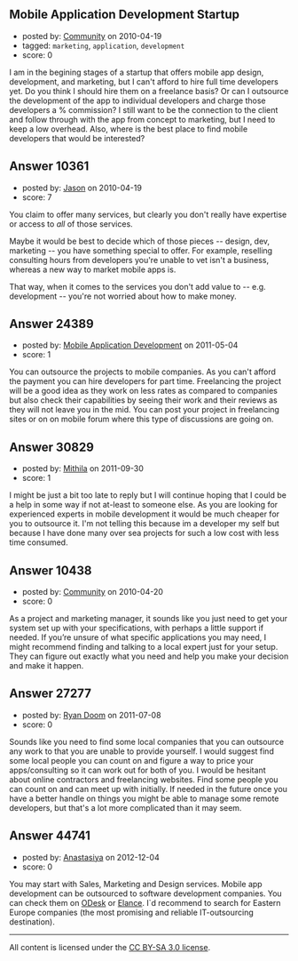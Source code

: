 ## Mobile Application Development Startup

- posted by: [Community](https://stackexchange.com/users/-1/-1-community) on 2010-04-19
- tagged: `marketing`, `application`, `development`
- score: 0

I am in the begining stages of a startup that offers mobile app design, development, and marketing, but I can't afford to hire full time developers yet. Do you think I should hire them on a freelance basis? Or can I outsource the development of the app to individual developers and charge those developers a % commission? I still want to be the connection to the client and follow through with the app from concept to marketing, but I need to keep a low overhead. Also, where is the best place to find mobile developers that would be interested?


## Answer 10361

- posted by: [Jason](https://stackexchange.com/users/-1/2-jason) on 2010-04-19
- score: 7

You claim to offer many services, but clearly you don't really have expertise or access to *all* of those services.

Maybe it would be best to decide which of those pieces -- design, dev, marketing -- you have something special to offer.  For example, reselling consulting hours from developers you're unable to vet isn't a business, whereas a new way to market mobile apps is.

That way, when it comes to the services you don't add value to -- e.g. development -- you're not worried about how to make money.


## Answer 24389

- posted by: [Mobile Application Development](https://stackexchange.com/users/-1/10210-mobile-application-development) on 2011-05-04
- score: 1

You can outsource the projects to mobile companies. As you can't afford the payment you can hire developers for part time. Freelancing the project will be a good idea as they work on less rates as compared to companies but also check their capabilities by seeing their work and their reviews as they will not leave you in the mid. You can post your project in freelancing sites or on on mobile forum where this type of discussions are going on.


## Answer 30829

- posted by: [Mithila](https://stackexchange.com/users/-1/13606-mithila) on 2011-09-30
- score: 1

I might be just a bit too late to reply but I will continue hoping that I could be a help in some way if not at-least to someone else. As you are looking for experienced experts in mobile development it would be much cheaper for you to outsource it. I'm not telling this because im a developer my self but because I have done many over sea projects for such a low cost with less time consumed.



## Answer 10438

- posted by: [Community](https://stackexchange.com/users/-1/-1-community) on 2010-04-20
- score: 0

As a project and marketing manager, it sounds like you just need to get your system set up with your specifications, with perhaps a little support if needed.  If you’re unsure of what specific applications you may need, I might recommend finding and talking to a local expert just for your setup.  They can figure out exactly what you need and help you make your decision and make it happen.



## Answer 27277

- posted by: [Ryan Doom](https://stackexchange.com/users/-1/5655-ryan-doom) on 2011-07-08
- score: 0

Sounds like you need to find some local companies that you can outsource any work to that you are unable to provide yourself. I would suggest find some local people you can count on and figure a way to price your apps/consulting so it can work out for both of you.  I would be hesitant about online contractors and freelancing websites.  Find some people you can count on and can meet up with initially.  If needed in the future once you have a better handle on things you might be able to manage some remote developers, but that's a lot more complicated than it may seem.


## Answer 44741

- posted by: [Anastasiya](https://stackexchange.com/users/-1/21909-anastasiya) on 2012-12-04
- score: 0

You may start with Sales, Marketing and Design services. Mobile app development can be outsourced to software development companies. You can check them on [ODesk](https://www.odesk.com/)  or [Elance](https://www.elance.com/). I`d recommend to search for Eastern Europe companies (the most promising and reliable IT-outsourcing destination).



---

All content is licensed under the [CC BY-SA 3.0 license](https://creativecommons.org/licenses/by-sa/3.0/).
